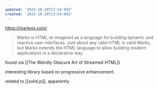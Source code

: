 ```yaml
---
updated: '2023-10-20T13:54:09Z'
created: '2023-10-20T13:54:09Z'
---
```

https://markojs.com/

> Marko is HTML re-imagined as a language for building dynamic and reactive user interfaces. Just about any valid HTML is valid Marko, but Marko extends the HTML language to allow building modern applications in a declarative way.

found via [[The Weirdly Obscure Art of Streamed HTML]]

interesting library based on progressive enhancement.

related to [[solid.js]], apparently